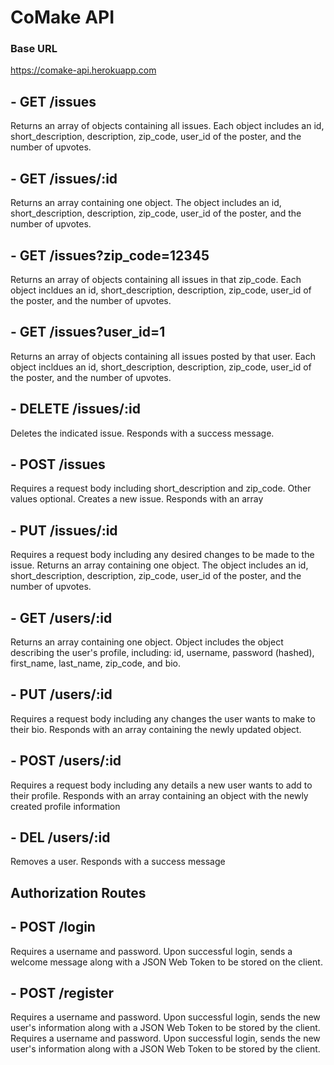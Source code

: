 # CoMake API

### Base URL
https://comake-api.herokuapp.com

## - GET /issues
Returns an array of objects containing all issues. Each object includes an id, short_description, description, zip_code, user_id of the poster, and the number of upvotes.

## - GET /issues/:id
Returns an array containing one object. The object includes an id, short_description, description, zip_code, user_id of the poster, and the number of upvotes.

## - GET /issues?zip_code=12345
Returns an array of objects containing all issues in that zip_code. Each object incldues an id, short_description, description, zip_code, user_id of the poster, and the number of upvotes.

## - GET /issues?user_id=1
Returns an array of objects containing all issues posted by that user. Each object incldues an id, short_description, description, zip_code, user_id of the poster, and the number of upvotes.

## - DELETE /issues/:id
Deletes the indicated issue. Responds with a success message.

## - POST /issues
Requires a request body including short_description and zip_code. Other values optional. Creates a new issue. Responds with an array

## - PUT /issues/:id
Requires a request body including any desired changes to be made to the issue. Returns an array containing one object. The object includes an id, short_description, description, zip_code, user_id of the poster, and the number of upvotes.

## - GET /users/:id
Returns an array containing one object. Object includes the object describing the user's profile, including: id, username, password (hashed), first_name, last_name, zip_code, and bio.

## - PUT /users/:id
Requires a request body including any changes the user wants to make to their bio. Responds with an array containing the newly updated object.

## - POST /users/:id
Requires a request body including any details a new user wants to add to their profile. Responds with an array containing an object with the newly created profile information

## - DEL /users/:id
Removes a user. Responds with a success message

## Authorization Routes

## - POST /login
Requires a username and password. Upon successful login, sends a welcome message along with a JSON Web Token to be stored on the client.

## - POST /register
Requires a username and password. Upon successful login, sends the new user's information along with a JSON Web Token to be stored by the client.
Requires a username and password. Upon successful login, sends the new user's information along with a JSON Web Token to be stored by the client.

